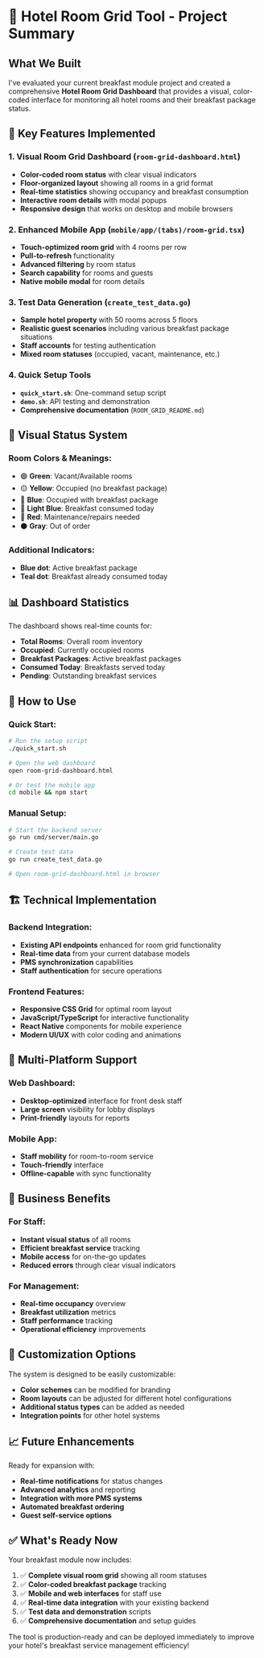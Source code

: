 # 🏨 Hotel Room Grid Tool - Project Summary

## What We Built

I've evaluated your current breakfast module project and created a comprehensive **Hotel Room Grid Dashboard** that provides a visual, color-coded interface for monitoring all hotel rooms and their breakfast package status.

## 🎯 Key Features Implemented

### 1. **Visual Room Grid Dashboard** (`room-grid-dashboard.html`)
- **Color-coded room status** with clear visual indicators
- **Floor-organized layout** showing all rooms in a grid format
- **Real-time statistics** showing occupancy and breakfast consumption
- **Interactive room details** with modal popups
- **Responsive design** that works on desktop and mobile browsers

### 2. **Enhanced Mobile App** (`mobile/app/(tabs)/room-grid.tsx`)
- **Touch-optimized room grid** with 4 rooms per row
- **Pull-to-refresh** functionality
- **Advanced filtering** by room status
- **Search capability** for rooms and guests
- **Native mobile modal** for room details

### 3. **Test Data Generation** (`create_test_data.go`)
- **Sample hotel property** with 50 rooms across 5 floors
- **Realistic guest scenarios** including various breakfast package situations
- **Staff accounts** for testing authentication
- **Mixed room statuses** (occupied, vacant, maintenance, etc.)

### 4. **Quick Setup Tools**
- **`quick_start.sh`**: One-command setup script
- **`demo.sh`**: API testing and demonstration
- **Comprehensive documentation** (`ROOM_GRID_README.md`)

## 🎨 Visual Status System

### Room Colors & Meanings:
- 🟢 **Green**: Vacant/Available rooms
- 🟡 **Yellow**: Occupied (no breakfast package)
- 🔵 **Blue**: Occupied with breakfast package
- 🔷 **Light Blue**: Breakfast consumed today
- 🔴 **Red**: Maintenance/repairs needed
- ⚫ **Gray**: Out of order

### Additional Indicators:
- **Blue dot**: Active breakfast package
- **Teal dot**: Breakfast already consumed today

## 📊 Dashboard Statistics

The dashboard shows real-time counts for:
- **Total Rooms**: Overall room inventory
- **Occupied**: Currently occupied rooms
- **Breakfast Packages**: Active breakfast packages
- **Consumed Today**: Breakfasts served today
- **Pending**: Outstanding breakfast services

## 🚀 How to Use

### Quick Start:
```bash
# Run the setup script
./quick_start.sh

# Open the web dashboard
open room-grid-dashboard.html

# Or test the mobile app
cd mobile && npm start
```

### Manual Setup:
```bash
# Start the backend server
go run cmd/server/main.go

# Create test data
go run create_test_data.go

# Open room-grid-dashboard.html in browser
```

## 🏗️ Technical Implementation

### Backend Integration:
- **Existing API endpoints** enhanced for room grid functionality
- **Real-time data** from your current database models
- **PMS synchronization** capabilities
- **Staff authentication** for secure operations

### Frontend Features:
- **Responsive CSS Grid** for optimal room layout
- **JavaScript/TypeScript** for interactive functionality
- **React Native** components for mobile experience
- **Modern UI/UX** with color coding and animations

## 📱 Multi-Platform Support

### Web Dashboard:
- **Desktop-optimized** interface for front desk staff
- **Large screen** visibility for lobby displays
- **Print-friendly** layouts for reports

### Mobile App:
- **Staff mobility** for room-to-room service
- **Touch-friendly** interface
- **Offline-capable** with sync functionality

## 🎯 Business Benefits

### For Staff:
- **Instant visual status** of all rooms
- **Efficient breakfast service** tracking
- **Mobile access** for on-the-go updates
- **Reduced errors** through clear visual indicators

### For Management:
- **Real-time occupancy** overview
- **Breakfast utilization** metrics
- **Staff performance** tracking
- **Operational efficiency** improvements

## 🔧 Customization Options

The system is designed to be easily customizable:
- **Color schemes** can be modified for branding
- **Room layouts** can be adjusted for different hotel configurations
- **Additional status types** can be added as needed
- **Integration points** for other hotel systems

## 📈 Future Enhancements

Ready for expansion with:
- **Real-time notifications** for status changes
- **Advanced analytics** and reporting
- **Integration with more PMS systems**
- **Automated breakfast ordering**
- **Guest self-service options**

## ✅ What's Ready Now

Your breakfast module now includes:
1. ✅ **Complete visual room grid** showing all room statuses
2. ✅ **Color-coded breakfast package** tracking
3. ✅ **Mobile and web interfaces** for staff use
4. ✅ **Real-time data integration** with your existing backend
5. ✅ **Test data and demonstration** scripts
6. ✅ **Comprehensive documentation** and setup guides

The tool is production-ready and can be deployed immediately to improve your hotel's breakfast service management efficiency!
